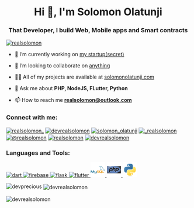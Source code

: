 <h1 align="center">Hi 👋, I'm Solomon Olatunji</h1>
<h3 align="center">That Developer, I build Web, Mobile apps and Smart contracts</h3>

<p align="left"> <a href="https://twitter.com/_realsolomon" target="blank"><img src="https://img.shields.io/twitter/follow/_realsolomon?logo=twitter&style=for-the-badge" alt="realsolomon" /></a> </p>

- 🔭 I’m currently working on [my startup(secret)](null)

- 👯 I’m looking to collaborate on [anything](null)

- 👨‍💻 All of my projects are available at [solomonolatunji.com](solomonolatunji.com)

- 💬 Ask me about **PHP, NodeJS, FLutter, Python**

- 📫 How to reach me **realsolomon@outlook.com**

<h3 align="left">Connect with me:</h3>
<p align="left">
<a href="https://twitter.com/_realsolomon" target="blank"><img align="center" src="https://raw.githubusercontent.com/rahuldkjain/github-profile-readme-generator/master/src/images/icons/Social/twitter.svg" alt="realsolomon_" height="30" width="40" /></a>
<a href="https://linkedin.com/in/realsolomon" target="blank"><img align="center" src="https://raw.githubusercontent.com/rahuldkjain/github-profile-readme-generator/master/src/images/icons/Social/linked-in-alt.svg" alt="devrealsolomon" height="30" width="40" /></a>
<a href="https://fb.com/devrealsolomon" target="blank"><img align="center" src="https://raw.githubusercontent.com/rahuldkjain/github-profile-readme-generator/master/src/images/icons/Social/facebook.svg" alt="solomon_olatunji" height="30" width="40" /></a>
<a href="https://instagram.com/_realsolomon_" target="blank"><img align="center" src="https://raw.githubusercontent.com/rahuldkjain/github-profile-readme-generator/master/src/images/icons/Social/instagram.svg" alt="_realsolomon" height="30" width="40" /></a>
<a href="https://hashnode.com/@realsolomon" target="blank"><img align="center" src="https://raw.githubusercontent.com/rahuldkjain/github-profile-readme-generator/master/src/images/icons/Social/hashnode.svg" alt="@realsolomon" height="30" width="40" /></a>
<a href="https://www.youtube.com/c/realsolomon" target="blank"><img align="center" src="https://raw.githubusercontent.com/rahuldkjain/github-profile-readme-generator/master/src/images/icons/Social/youtube.svg" alt="realsolomon" height="30" width="40" /></a>
<a href="https://www.hackerrank.com/realsolomon" target="blank"><img align="center" src="https://raw.githubusercontent.com/rahuldkjain/github-profile-readme-generator/master/src/images/icons/Social/hackerrank.svg" alt="devrealsolomon" height="30" width="40" /></a>
</p>

<h3 align="left">Languages and Tools:</h3>
<p align="left"><a href="https://dart.dev" target="_blank" rel="noreferrer"> <img src="https://www.vectorlogo.zone/logos/dartlang/dartlang-icon.svg" alt="dart" width="40" height="40"/> </a><a href="https://firebase.google.com/" target="_blank" rel="noreferrer"> <img src="https://www.vectorlogo.zone/logos/firebase/firebase-icon.svg" alt="firebase" width="40" height="40"/> </a> <a href="https://flask.palletsprojects.com/" target="_blank" rel="noreferrer"> <img src="https://www.vectorlogo.zone/logos/pocoo_flask/pocoo_flask-icon.svg" alt="flask" width="40" height="40"/> </a> <a href="https://flutter.dev" target="_blank" rel="noreferrer"> <img src="https://www.vectorlogo.zone/logos/flutterio/flutterio-icon.svg" alt="flutter" width="40" height="40"/> </a> <a href="https://www.mysql.com/" target="_blank" rel="noreferrer"> <img src="https://raw.githubusercontent.com/devicons/devicon/master/icons/mysql/mysql-original-wordmark.svg" alt="mysql" width="40" height="40"/> </a> <a href="https://www.php.net" target="_blank" rel="noreferrer"> <img src="https://raw.githubusercontent.com/devicons/devicon/master/icons/php/php-original.svg" alt="php" width="40" height="40"/> </a> <a href="https://www.python.org" target="_blank" rel="noreferrer"> <img src="https://raw.githubusercontent.com/devicons/devicon/master/icons/python/python-original.svg" alt="python" width="40" height="40"/> </a> </p>

<p><img align="left" src="https://github-readme-stats.vercel.app/api/top-langs?username=devrealsolomon&show_icons=true&locale=en&layout=compact" alt="devprecious" /></p>

<p>&nbsp;<img align="center" src="https://github-readme-stats.vercel.app/api?username=devrealsolomon&show_icons=true&locale=en" alt="devrealsolomon" /></p>

<p><img align="center" src="https://github-readme-streak-stats.herokuapp.com/?user=devrealsolomon&" alt="devrealsolomon" /></p>
